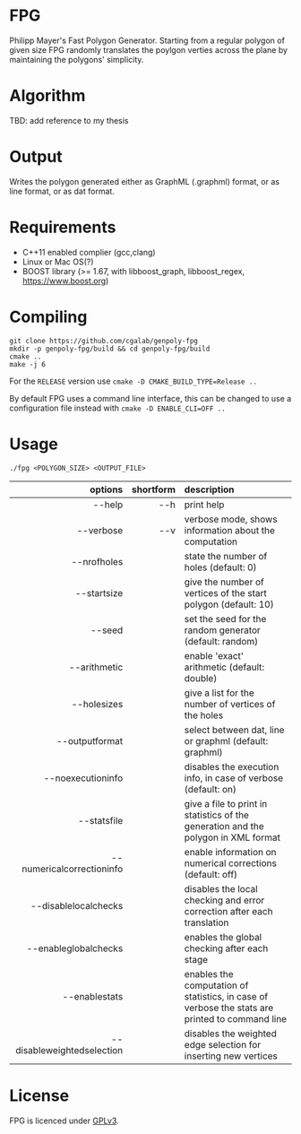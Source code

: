 # FPG

Philipp Mayer's Fast Polygon Generator. Starting from a regular polygon of given size FPG randomly translates the poylgon verties across the plane by maintaining the polygons' simplicity.

# Algorithm

TBD: add reference to my thesis

# Output

Writes the polygon generated either as GraphML (.graphml) format, or as line format, or as dat format.

# Requirements 
- C++11 enabled complier (gcc,clang)
- Linux or Mac OS(?)
- BOOST library (>= 1.67, with libboost_graph, libboost_regex, https://www.boost.org)

# Compiling 

	git clone https://github.com/cgalab/genpoly-fpg
	mkdir -p genpoly-fpg/build && cd genpoly-fpg/build
	cmake .. 
	make -j 6

For the `RELEASE` version use `cmake -D CMAKE_BUILD_TYPE=Release ..`

By default FPG uses a command line interface, this can be changed to use a configuration file instead with `cmake -D ENABLE_CLI=OFF ..`
# Usage

	./fpg <POLYGON_SIZE> <OUTPUT_FILE>

| options       | shortform | description   |
| -------------:|----------:|:------------- |
|  --help       | --h       | print help    |
|  --verbose    | --v       | verbose mode, shows information about the computation |
|  --nrofholes  |           | state the number of holes (default: 0)                |
|  --startsize  |           | give the number of vertices of the start polygon (default: 10) |
|  --seed       |           | set the seed for the random generator (default: random)        |	
|  --arithmetic |           | enable 'exact' arithmetic (default: double)                    |
|  --holesizes  |           | give a list for the number of vertices of the holes            |
|  --outputformat  |        | select between dat, line or graphml (default: graphml)         |
|  --noexecutioninfo |      | disables the execution info, in case of verbose (default: on)  |
|  --statsfile       |      | give a file to print in statistics of the generation and the polygon in XML format |
|  --numericalcorrectioninfo  |  | enable information on numerical corrections (default: off)|
|  --disablelocalchecks  |       | disables the local checking and error correction after each translation       |
|  --enableglobalchecks  |       | enables the global checking after each stage              |
|  --enablestats   |         | enables the computation of statistics, in case of verbose the stats are printed to command line       |
|  --disableweightedselection |  | disables the weighted edge selection for inserting new vertices |

# License

FPG is licenced under [GPLv3](https://www.gnu.org/licenses/gpl-3.0.html).